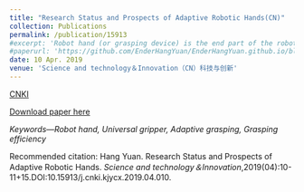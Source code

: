 ```yaml
---
title: "Research Status and Prospects of Adaptive Robotic Hands(CN)"
collection: Publications
permalink: /publication/15913
#excerpt: 'Robot hand (or grasping device) is the end part of the robot grasping objects, and the most important part of the robot grasping, operating and helping human beings. It is also the hot spot and difficult point of international research at present. This paper reviews the development of robot hand at home and abroad, introduces the current research status of adaptive robot hand, and analyzes the development trend of adaptive robot hand.'
#paperurl: 'https://github.com/EnderHangYuan/EnderHangYuan.github.io/blob/master/_publications/2019-4-10-Research%20Status%20and%20Prospects%20of%20Adaptive%20Robotic%20Hands-number-2.pdf'
date: 10 Apr. 2019
venue: 'Science and technology＆Innovation（CN）科技与创新'
---
```


[CNKI](https://chn.oversea.cnki.net/KCMS/detail/detail.aspx?dbcode=CJFD&dbname=CJFDLAST2019&filename=KJYX201904004&uniplatform=OVERSEAS_CHS&v=qOe-p9l7atrFnYwgwLhH0fucgfWwjvssoU41uOeOk7OmVPZ8oVzElCv4q0oytQJf)

[Download paper here](https://github.com/EnderHangYuan/EnderHangYuan.github.io/blob/master/_publications/2019-4-10-Research%20Status%20and%20Prospects%20of%20Adaptive%20Robotic%20Hands-number-2.pdf)

<i>Keywords—Robot hand, Universal gripper, Adaptive grasping, Grasping efficiency</i>

Recommended citation: Hang Yuan. Research Status and Prospects of Adaptive Robotic Hands. _Science and technology＆Innovation_,2019(04):10-11+15.DOI:10.15913/j.cnki.kjycx.2019.04.010.

